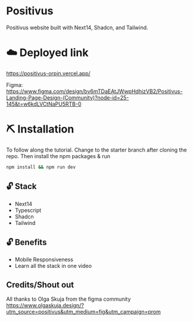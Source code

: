 # Positivus
Positivus website built with Next14, Shadcn, and Tailwind.

# ☁️ Deployed link
https://positivus-orpin.vercel.app/

Figma:  
https://www.figma.com/design/bv6mTDaEAtJWwpHdhizVB2/Positivus-Landing-Page-Design-(Community)?node-id=25-145&t=w6kdLVCtNaPU5RTB-0

# ⛏️ Installation
To follow along the tutorial. Change to the starter branch  after cloning the repo.
Then install the npm packages & run
```bash
npm install && npm run dev
```


## 🔓 Stack
- Next14
- Typescript
- Shadcn
- Tailwind

## 🔓 Benefits
- Mobile Responsiveness
- Learn all the stack in one video


## Credits/Shout out
All thanks to Olga Skuja from the figma community
https://www.olgaskuja.design/?utm_source=positivus&utm_medium=fig&utm_campaign=prom
